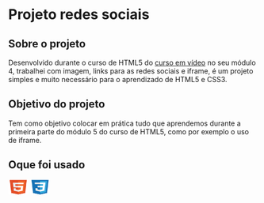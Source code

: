  <h1>Projeto redes sociais</h1>
 
 <h2>Sobre o projeto</h2>
 
 <p>Desenvolvido durante o curso de HTML5 do <a href="https://www.cursoemvideo.com" target="_blank">curso em vídeo</a> no seu módulo 4, trabalhei com imagem, links para as redes sociais e iframe, é um projeto simples e muito necessário para o aprendizado de HTML5 e CSS3.</p>


<h2>Objetivo do projeto</h2>

<p>Tem como objetivo colocar em prática tudo que aprendemos durante a primeira parte do módulo 5 do curso de HTML5, como por exemplo o uso de iframe.</p>

<h2>Oque foi usado</h2>

<div>
<img align="center" alt="calmon-HTML" height="30" width="40" src="https://raw.githubusercontent.com/devicons/devicon/master/icons/html5/html5-original.svg">
<img align="center" alt="calmon-CSS" height="30" width="40" src="https://raw.githubusercontent.com/devicons/devicon/master/icons/css3/css3-original.svg">
</div>
